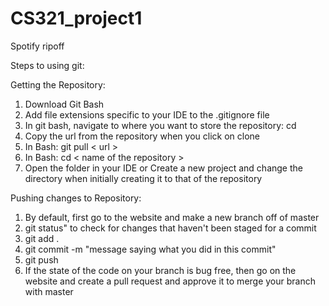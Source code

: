 # CS321_project1
Spotify ripoff

Steps to using git:

Getting the Repository:
1. Download Git Bash
2. Add file extensions specific to your IDE to the .gitignore file
3. In git bash, navigate to where you want to store the repository: cd <file path>
4. Copy the url from the repository when you click on clone
5. In Bash: git pull < url >
6. In Bash: cd < name of the repository >
7. Open the folder in your IDE or Create a new project and change the directory when initially creating it to that of the repository

Pushing changes to Repository:
1. By default, first go to the website and make a new branch off of master
2. git status" to check for changes that haven't been staged for a commit
3. git add .
4. git commit -m "message saying what you did in this commit"
5. git push
6. If the state of the code on your branch is bug free, then go on the website and create a pull request and approve it to merge your branch with master
